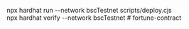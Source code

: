 npx hardhat run --network bscTestnet  scripts/deploy.cjs  
npx hardhat verify --network bscTestnet <contractAddress># fortune-contract
